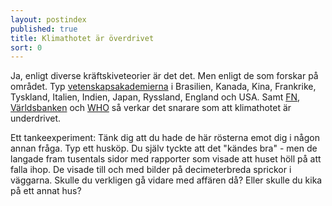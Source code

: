 ```yaml
---
layout: postindex
published: true
title: Klimathotet är överdrivet
sort: 0
---
```



Ja, enligt diverse kräftskiveteorier är det det. Men enligt de som forskar på området. Typ [vetenskapsakademierna](http://www.un.org/climatechange/the-science/) i Brasilien, Kanada, Kina, Frankrike, Tyskland, Italien, Indien, Japan, Ryssland, England och USA. Samt [FN](http://www.un.org/climatechange/the-science/), [Världsbanken](http://www.worldbank.org/en/topic/climatechange/overview) och [WHO](http://www.who.int/mediacentre/factsheets/fs266/en/) så verkar det snarare som att klimathotet är underdrivet.

Ett tankeexperiment: Tänk dig att du hade de här rösterna emot dig i någon annan fråga. Typ ett husköp. Du själv tyckte att det "kändes bra" - men de langade fram tusentals sidor med rapporter som visade att huset höll på att falla ihop. De visade till och med bilder på decimeterbreda sprickor i väggarna. Skulle du verkligen gå vidare med affären då? Eller skulle du kika på ett annat hus?
